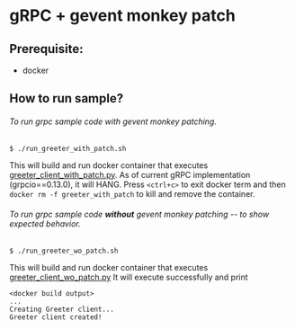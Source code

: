 gRPC + gevent monkey patch
==========================

Prerequisite:
------------

- docker


How to run sample?
------------------

###### To run grpc sample code with gevent monkey patching.

`$ ./run_greeter_with_patch.sh`

This will build and run docker container that executes [greeter_client_with_patch.py](https://github.com/vinays/grpc-gevent-mokey/blob/master/greeter_client_with_patch.py).
As of current gRPC implementation (grpcio==0.13.0), it will HANG. Press `<ctrl+c>` to exit docker term and then `docker rm -f greeter_with_patch` to kill and remove the container.



###### To run grpc sample code __without__ gevent monkey patching -- to show expected behavior.

`$ ./run_greeter_wo_patch.sh`

This will build and run docker container that executes [greeter_client_wo_patch.py](https://github.com/vinays/grpc-gevent-mokey/blob/master/greeter_client_wo_patch.py)
It will execute successfully and print
```
<docker build output>
...
Creating Greeter client...
Greeter client created!
```
